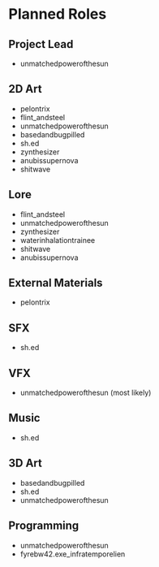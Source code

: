 # Planned Roles
## Project Lead
- unmatchedpowerofthesun

## 2D Art
- pelontrix
- flint_andsteel
- unmatchedpowerofthesun
- basedandbugpilled
- sh.ed
- zynthesizer
- anubissupernova
- shitwave

## Lore
- flint_andsteel
- unmatchedpowerofthesun
- zynthesizer
- waterinhalationtrainee
- shitwave
- anubissupernova

## External Materials
- pelontrix

## SFX
- sh.ed

## VFX
- unmatchedpowerofthesun (most likely)

## Music
- sh.ed

## 3D Art
- basedandbugpilled
- sh.ed
- unmatchedpowerofthesun

## Programming
- unmatchedpowerofthesun
- fyrebw42.exe_infratemporelien
